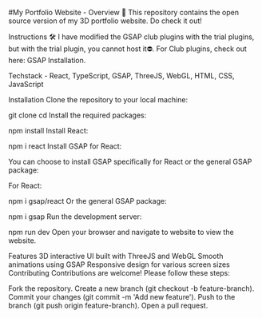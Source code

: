 #My Portfolio Website - Overview 🚀
This repository contains the open source version of my 3D portfolio website. Do check it out!

Instructions 🛠️
I have modified the GSAP club plugins with the trial plugins, but with the trial plugin, you cannot host it⛔️. For Club plugins, check out here: GSAP Installation.

Techstack - React, TypeScript, GSAP, ThreeJS, WebGL, HTML, CSS, JavaScript

Installation
Clone the repository to your local machine:

git clone <repository-url>
cd <repository-directory>
Install the required packages:

npm install
Install React:

npm i react
Install GSAP for React:

You can choose to install GSAP specifically for React or the general GSAP package:

For React:

npm i gsap/react
Or the general GSAP package:

npm i gsap
Run the development server:

npm run dev
Open your browser and navigate to website to view the website.

Features
3D interactive UI built with ThreeJS and WebGL
Smooth animations using GSAP
Responsive design for various screen sizes
Contributing
Contributions are welcome! Please follow these steps:

Fork the repository.
Create a new branch (git checkout -b feature-branch).
Commit your changes (git commit -m 'Add new feature').
Push to the branch (git push origin feature-branch).
Open a pull request.
